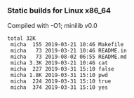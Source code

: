 ### Static builds for Linux x86_64

Compiled with -O1; minilib v0.0

```
total 32K
 micha  155 2019-03-21 10:46 Makefile
 micha   73 2019-03-21 10:46 README.in
 micha   73 2019-08-02 06:55 README.md
 micha 3.3K 2019-03-21 10:46 cat
 micha  227 2019-03-31 15:10 false
 micha 1.8K 2019-03-31 15:10 pwd
 micha  224 2019-03-31 15:10 true
 micha  374 2019-03-31 15:10 yes
```
